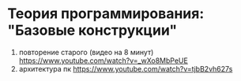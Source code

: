 # Теория программирования: "Базовые конструкции"

1. повторение старого (видео на 8 минут) https://www.youtube.com/watch?v=_wXo8MbPeUE
2. архитектура пк https://www.youtube.com/watch?v=tjbB2vh627s